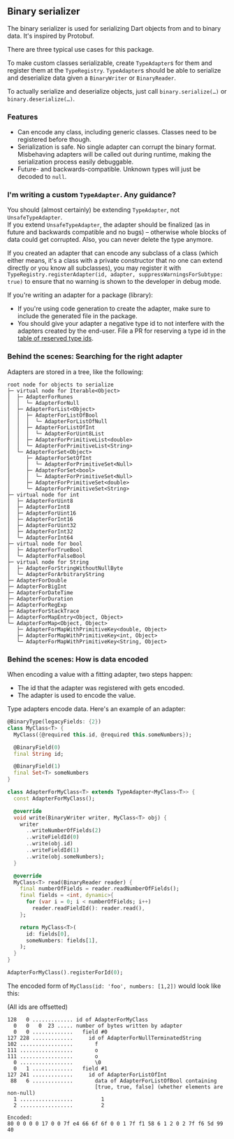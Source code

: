 ## Binary serializer

The binary serializer is used for serializing Dart objects from and to binary data.
It's inspired by Protobuf.

There are three typical use cases for this package.

To make custom classes serializable, create `TypeAdapter`s for them and register them at the `TypeRegistry`.
`TypeAdapter`s should be able to serialize and deserialize data given a `BinaryWriter` or `BinaryReader`.

To actually serialize and deserialize objects, just call `binary.serialize(…)` or `binary.deserialize(…)`.

### Features

* Can encode any class, including generic classes. Classes need to be registered before though.
* Serialization is safe. No single adapter can corrupt the binary format. Misbehaving adapters will be called out during runtime, making the serialization process easily debuggable.
* Future- and backwards-compatible. Unknown types will just be decoded to `null`.

### I'm writing a custom `TypeAdapter`. Any guidance?

You should (almost certainly) be extending `TypeAdapter`, not `UnsafeTypeAdapter`.  
If you extend `UnsafeTypeAdapter`, the adapter should be finalized (as in future and backwards compatible and no bugs) – otherwise whole blocks of data could get corrupted. Also, you can never delete the type anymore.

If you created an adapter that can encode any subclass of a class (which either means, it's a class with a private constructor that no one can extend directly or you know all subclasses), you may register it with `TypeRegistry.registerAdapter(id, adapter, suppressWarningsForSubtype: true)` to ensure that no warning is shown to the developer in debug mode.

If you're writing an adapter for a package (library):

- If you're using code generation to create the adapter, make sure to include the generated file in the package.
- You should give your adapter a negative type id to not interfere with the adapters created by the end-user. File a PR for reserving a type id in the [table of reserved type ids](table_of_type_ids.md).

### Behind the scenes: Searching for the right adapter

Adapters are stored in a tree, like the following:

```
root node for objects to serialize
├─ virtual node for Iterable<Object>
│  ├─ AdapterForRunes
│  │  └─ AdapterForNull
│  ├─ AdapterForList<Object>
│  │  ├─ AdapterForListOfBool
│  │  │  └─ AdapterForListOfNull
│  │  ├─ AdapterForListOfInt
│  │  │  └─ AdapterForUint8List
│  │  ├─ AdapterForPrimitiveList<double>
│  │  └─ AdapterForPrimitiveList<String>
│  └─ AdapterForSet<Object>
│     ├─ AdapterForSetOfInt
│     │  └─ AdapterForPrimitiveSet<Null>
│     ├─ AdapterForSet<bool>
│     │  └─ AdapterForPrimitiveSet<Null>
│     ├─ AdapterForPrimitiveSet<double>
│     └─ AdapterForPrimitiveSet<String>
├─ virtual node for int
│  ├─ AdapterForUint8
│  ├─ AdapterForInt8
│  ├─ AdapterForUint16
│  ├─ AdapterForInt16
│  ├─ AdapterForUint32
│  ├─ AdapterForInt32
│  └─ AdapterForInt64
├─ virtual node for bool
│  ├─ AdapterForTrueBool
│  └─ AdapterForFalseBool
├─ virtual node for String
│  ├─ AdapterForStringWithoutNullByte
│  └─ AdapterForArbitraryString
├─ AdapterForDouble
├─ AdapterForBigInt
├─ AdapterForDateTime
├─ AdapterForDuration
├─ AdapterForRegExp
├─ AdapterForStackTrace
├─ AdapterForMapEntry<Object, Object>
└─ AdapterForMap<Object, Object>
   ├─ AdapterForMapWithPrimitiveKey<double, Object>
   ├─ AdapterForMapWithPrimitiveKey<int, Object>
   └─ AdapterForMapWithPrimitiveKey<String, Object>
```

### Behind the scenes: How is data encoded

When encoding a value with a fitting adapter, two steps happen:

* The id that the adapter was registered with gets encoded.
* The adapter is used to encode the value.

Type adapters encode data. Here's an example of an adapter:

```dart
@BinaryType(legacyFields: {2})
class MyClass<T> {
  MyClass({@required this.id, @required this.someNumbers});

  @BinaryField(0)
  final String id;

  @BinaryField(1)
  final Set<T> someNumbers
}

class AdapterForMyClass<T> extends TypeAdapter<MyClass<T>> {
  const AdapterForMyClass();

  @override
  void write(BinaryWriter writer, MyClass<T> obj) {
    writer
      ..writeNumberOfFields(2)
      ..writeFieldId(0)
      ..write(obj.id)
      ..writeFieldId(1)
      ..write(obj.someNumbers);
  }

  @override
  MyClass<T> read(BinaryReader reader) {
    final numberOfFields = reader.readNumberOfFields();
    final fields = <int, dynamic>{
      for (var i = 0; i < numberOfFields; i++)
        reader.readFieldId(): reader.read(),
    };

    return MyClass<T>(
      id: fields[0],
      someNumbers: fields[1],
    );
  }
}

AdapterForMyClass().registerForId(0);
```

The encoded form of `MyClass(id: 'foo', numbers: [1,2])` would look like this:

(All ids are offsetted)

```
128   0 ............. id of AdapterForMyClass
  0   0   0  23 ..... number of bytes written by adapter
  0   0 .............   field #0
127 228 .............     id of AdapterForNullTerminatedString
102 .................       f
111 .................       o
111 .................       o
  0 .................       \0
  0   1 .............   field #1
127 241 .............     id of AdapterForListOfInt
 88   6 .............       data of AdapterForListOfBool containing
                            [true, true, false] (whether elements are non-null)
  1 .................         1
  2 .................         2

Encoded:
80 0 0 0 0 17 0 0 7f e4 66 6f 6f 0 0 1 7f f1 58 6 1 2 0 2 7f f6 5d 99 40
```
